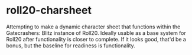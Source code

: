 # roll20-charsheet

Attempting to make a dynamic character sheet that functions within the Gatecrashers: Blitz instance of Roll20. Ideally usable as a base system for Roll20 after functionality is closer to complete. If it looks good, that'd be a bonus, but the baseline for readiness is functionality.
